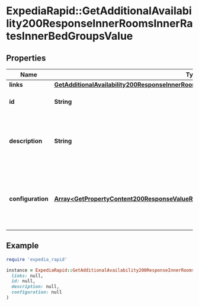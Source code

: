 # ExpediaRapid::GetAdditionalAvailability200ResponseInnerRoomsInnerRatesInnerBedGroupsValue

## Properties

| Name | Type | Description | Notes |
| ---- | ---- | ----------- | ----- |
| **links** | [**GetAdditionalAvailability200ResponseInnerRoomsInnerRatesInnerBedGroupsValueLinks**](GetAdditionalAvailability200ResponseInnerRoomsInnerRatesInnerBedGroupsValueLinks.md) |  | [optional] |
| **id** | **String** | Unique identifier for a bed group. | [optional] |
| **description** | **String** | This is a display ready description of a bed configuration for this room. | [optional] |
| **configuration** | [**Array&lt;GetPropertyContent200ResponseValueRoomsValueBedGroupsValueConfigurationInner&gt;**](GetPropertyContent200ResponseValueRoomsValueBedGroupsValueConfigurationInner.md) | The bed configuration for a given room. This array can be empty for the related bed group. | [optional] |

## Example

```ruby
require 'expedia_rapid'

instance = ExpediaRapid::GetAdditionalAvailability200ResponseInnerRoomsInnerRatesInnerBedGroupsValue.new(
  links: null,
  id: null,
  description: null,
  configuration: null
)
```

